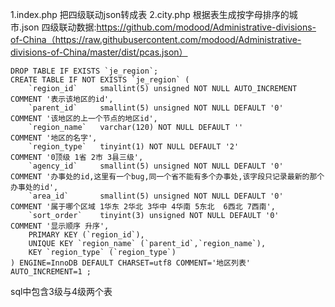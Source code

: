 1.index.php 把四级联动json转成表
2.city.php 根据表生成按字母排序的城市.json
四级联动数据:https://github.com/modood/Administrative-divisions-of-China（https://raw.githubusercontent.com/modood/Administrative-divisions-of-China/master/dist/pcas.json）

```
DROP TABLE IF EXISTS `je_region`;
CREATE TABLE IF NOT EXISTS `je_region` (
	`region_id` 	smallint(5) unsigned NOT NULL AUTO_INCREMENT 		COMMENT '表示该地区的id',
	`parent_id` 	smallint(5) unsigned NOT NULL DEFAULT '0' 			COMMENT '该地区的上一个节点的地区id',
	`region_name` 	varchar(120) NOT NULL DEFAULT ''					COMMENT '地区的名字',
	`region_type` 	tinyint(1) NOT NULL DEFAULT '2' 					COMMENT '0顶级 1省 2市 3县三级',
	`agency_id` 	smallint(5) unsigned NOT NULL DEFAULT '0' 			COMMENT '办事处的id,这里有一个bug,同一个省不能有多个办事处,该字段只记录最新的那个办事处的id',
	`area_id` 		smallint(5) unsigned NOT NULL DEFAULT '0' 			COMMENT '属于哪个区域 1华东 2华北 3华中 4华南 5东北  6西北 7西南',
	`sort_order` 	tinyint(3) unsigned NOT NULL DEFAULT '0' 			COMMENT '显示顺序 升序',
	PRIMARY KEY (`region_id`),
	UNIQUE KEY `region_name` (`parent_id`,`region_name`),
	KEY `region_type` (`region_type`)
) ENGINE=InnoDB DEFAULT CHARSET=utf8 COMMENT='地区列表' AUTO_INCREMENT=1 ;
```

sql中包含3级与4级两个表
